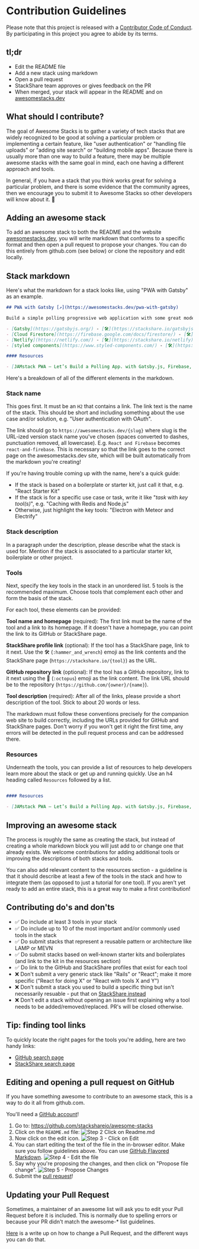 # Contribution Guidelines

Please note that this project is released with a [Contributor Code of Conduct](CODE_OF_CONDUCT.md). By participating in this project you agree to abide by its terms.

## tl;dr

- Edit the README file
- Add a new stack using markdown
- Open a pull request
- StackShare team approves or gives feedback on the PR
- When merged, your stack will appear in the README and on [awesomestacks.dev](https://awesomestacks.dev/)

## What should I contribute?

The goal of Awesome Stacks is to gather a variety of tech stacks that are widely recognized to be good at solving a particular problem or implementing a certain feature, like "user authentication" or "handling file uploads" or "adding site search" or "building mobile apps". Because there is usually more than one way to build a feature, there may be multiple awesome stacks with the same goal in mind, each one having a different approach and tools.

In general, if you have a stack that you think works great for solving a particular problem, and there is some evidence that the community agrees, then we encourage you to submit it to Awesome Stacks so other developers will know about it. 🤘

## Adding an awesome stack

To add an awesome stack to both the README and the website [awesomestacks.dev](https://awesomestacks.dev/), you will write markdown that conforms to a specific format and then open a pull request to propose your changes. You can do this entirely from github.com (see below) or clone the repository and edit locally.

## Stack markdown

Here's what the markdown for a stack looks like, using "PWA with Gatsby" as an example.

```markdown
## PWA with Gatsby [↗](https://awesomestacks.dev/pwa-with-gatsby)

Build a simple polling progressive web application with some great modern tech.

- [Gatsby](https://gatsbyjs.org/) - [🛠](https://stackshare.io/gatsbyjs) - [🐙](https://github.com/gatsbyjs/gatsby) - Gatsby is a blazing fast modern site generator for React.
- [Cloud Firestore](https://firebase.google.com/docs/firestore/) - [🛠️](https://stackshare.io/cloud-firestore) - A noSQL cloud database that exposes event listeners for real-time updates.
- [Netlify](https://netlify.com/) - [🛠️](https://stackshare.io/netlify) - Netlify is a global CDN that makes continuous deployments as simple as a few clicks.
- [styled components](https://www.styled-components.com/) - [🛠](https://stackshare.io/styled-components) - [🐙](https://github.com/styled-components/styled-components) - A react-specific css-in-js solution.

#### Resources

- [JAMstack PWA — Let’s Build a Polling App. with Gatsby.js, Firebase, and Styled-components](https://medium.com/@UnicornAgency/jamstack-pwa-lets-build-a-polling-app-with-gatsby-js-firebase-and-styled-components-pt-1-78a03a633092)
```

Here's a breakdown of all of the different elements in the markdown.

### Stack name

This goes first. It must be an `H2` that contains a link. The link text is the name of the stack. This should be short and including something about the use case and/or solution, e.g. "User authentication with OAuth".

The link should go to `https://awesomestacks.dev/{slug}` where slug is the URL-ized version stack name you've chosen (spaces converted to dashes, punctuation removed, all lowercase). E.g. `React and Firebase` becomes `react-and-firebase`. This is necessary so that the link goes to the correct page on the awesomestacks.dev site, which will be built automatically from the markdown you're creating!

If you're having trouble coming up with the name, here's a quick guide:

- If the stack is based on a boilerplate or starter kit, just call it that, e.g. "React Starter Kit"
- If the stack is for a specific use case or task, write it like "*task* with *key tool(s)*", e.g. "Caching with Redis and Node.js"
- Otherwise, just highlight the key tools: "Electron with Meteor and Electrify"

### Stack description

In a paragraph under the description, please describe what the stack is used for. Mention if the stack is associated to a particular starter kit, boilerplate or other project.

### Tools

Next, specify the key tools in the stack in an unordered list. 5 tools is the recommended maximum. Choose tools that complement each other and form the basis of the stack.

For each tool, these elements can be provided:

**Tool name and homepage** (required): The first link must be the name of the tool and a link to its homepage. If it doesn't have a homepage, you can point the link to its GitHub or StackShare page.

**StackShare profile link** (optional): If the tool has a StackShare page, link to it next. Use the 🛠️ (`:hammer_and_wrench`) emoji as the link contents and the StackShare page (`https://stackshare.io/{tool}`) as the URL.

**GitHub repository link** (optional): If the tool has a GitHub repository, link to it next using the 🐙 (`:octopus`) emoji as the link content. The link URL should be to the repository (`https://github.com/{owner}/{name}`).

**Tool description** (required): After all of the links, please provide a short description of the tool. Stick to about 20 words or less.

The markdown must follow these conventions precisely for the companion web site to build correctly, including the URLs provided for GitHub and StackShare pages. Don't worry if you won't get it right the first time, any errors will be detected in the pull request process and can be addressed there.

### Resources

Underneath the tools, you can provide a list of resources to help developers learn more about the stack or get up and running quickly. Use an h4 heading called `Resources` followed by a list.

```markdown

#### Resources

- [JAMstack PWA — Let’s Build a Polling App. with Gatsby.js, Firebase, and Styled-components](https://medium.com/@UnicornAgency/jamstack-pwa-lets-build-a-polling-app-with-gatsby-js-firebase-and-styled-components-pt-1-78a03a633092)
```

## Improving an awesome stack

The process is roughly the same as creating the stack, but instead of creating a whole markdown block you will just add to or change one that already exists. We welcome contributions for adding additional tools or improving the descriptions of both stacks and tools.

You can also add relevant content to the resources section - a guideline is that it should describe at least a few of the tools in the stack and how to integrate them (as opposed to just a tutorial for one tool). If you aren't yet ready to add an entire stack, this is a great way to make a first contribution!

## Contributing do's and don'ts

- ✅ Do include at least 3 tools in your stack
- ✅ Do include up to 10 of the most important and/or commonly used tools in the stack
- ✅ Do submit stacks that represent a reusable pattern or architecture like LAMP or MEVN
- ✅ Do submit stacks based on well-known starter kits and boilerplates (and link to the kit in the resources section)
- ✅ Do link to the GitHub and StackShare profiles that exist for each tool
- ❌ Don't submit a very generic stack like "Rails" or "React"; make it more specific ("React for doing X" or "React with tools X and Y")
- ❌ Don't submit a stack you used to build a specific thing but isn't necessarily resuable - put that on [StackShare instead](https://stackshare.io/)
- ❌ Don't edit a stack without opening an issue first explaining why a tool needs to be added/removed/replaced. PR's will be closed otherwise.

## Tip: finding tool links

To quickly locate the right pages for the tools you're adding, here are two handy links:

- [GitHub search page](https://github.com/search)
- [StackShare search page](https://stackshare.io/search)

## Editing and opening a pull request on GitHub

If you have something awesome to contribute to an awesome stack, this is a way to do it all from github.com.

You'll need a [GitHub account](https://github.com/join)!

1. Go to: https://github.com/stackshareio/awesome-stacks
2. Click on the `README.md` file: ![Step 2 Click on Readme.md](https://cloud.githubusercontent.com/assets/170270/9402920/53a7e3ea-480c-11e5-9d81-aecf64be55eb.png)
3. Now click on the edit icon. ![Step 3 - Click on Edit](https://cloud.githubusercontent.com/assets/170270/9402927/6506af22-480c-11e5-8c18-7ea823530099.png)
4. You can start editing the text of the file in the in-browser editor. Make sure you follow guidelines above. You can use [GitHub Flavored Markdown](https://help.github.com/articles/github-flavored-markdown/). ![Step 4 - Edit the file](https://cloud.githubusercontent.com/assets/170270/9402932/7301c3a0-480c-11e5-81f5-7e343b71674f.png)
5. Say why you're proposing the changes, and then click on "Propose file change". ![Step 5 - Propose Changes](https://cloud.githubusercontent.com/assets/170270/9402937/7dd0652a-480c-11e5-9138-bd14244593d5.png)
6. Submit the [pull request](https://help.github.com/articles/using-pull-requests/)!

## Updating your Pull Request

Sometimes, a maintainer of an awesome list will ask you to edit your Pull Request before it is included. This is normally due to spelling errors or because your PR didn't match the awesome-* list guidelines.

[Here](https://github.com/RichardLitt/knowledge/blob/master/github/amending-a-commit-guide.md) is a write up on how to change a Pull Request, and the different ways you can do that.
